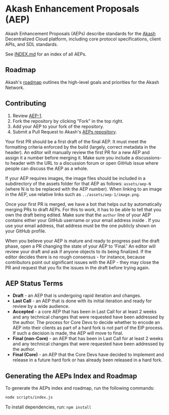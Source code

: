# Akash Enhancement Proposals (AEP)

Akash Enhancement Proposals (AEPs) describe standards for the [Akash](https://akash.network) Decentralized Cloud platform, including core protocol specifications, client APIs, and SDL standards.

See [INDEX.md](INDEX.md) for an index of all AEPs.

## Roadmap

Akash's [roadmap](https://akash.network/roadmap/2025/) outlines the high-level goals and priorities for the Akash Network.

## Contributing

1. Review [AEP-1](spec/aep-1).
2. Fork the repository by clicking "Fork" in the top right.
3. Add your AEP to your fork of the repository.
4. Submit a Pull Request to Akash's [AEPs repository](https://github.com/akash-network/AEP/tree/main/spec).

Your first PR should be a first draft of the final AEP. It must meet the formatting criteria enforced by the build (largely, correct metadata in the header). An editor will manually review the first PR for a new AEP and assign it a number before merging it. Make sure you include a discussions-to header with the URL to a discussion forum or open GitHub issue where people can discuss the AEP as a whole.

If your AEP requires images, the image files should be included in a subdirectory of the assets folder for that AEP as follows: `assets/aep-N` (where N is to be replaced with the AEP number). When linking to an image in the AEP, use relative links such as `../assets/aep-1/image.png`.

Once your first PR is merged, we have a bot that helps out by automatically merging PRs to draft AEPs. For this to work, it has to be able to tell that you own the draft being edited. Make sure that the `author` line of your AEP contains either your GitHub username or your email address inside . If you use your email address, that address must be the one publicly shown on your GitHub profile.

When you believe your AEP is mature and ready to progress past the draft phase, open a PR changing the state of your AEP to 'Final.' An editor will review your draft and ask if anyone objects to its being finalized. If the editor decides there is no rough consensus - for instance, because contributors point out significant issues with the AEP - they may close the PR and request that you fix the issues in the draft before trying again.

## AEP Status Terms

* **Draft** - an AEP that is undergoing rapid iteration and changes.
* **Last Call** - an AEP that is done with its initial iteration and ready for review by a wide audience.
* **Accepted** - a core AEP that has been in Last Call for at least 2 weeks and any technical changes that were requested have been addressed by the author. The process for Core Devs to decide whether to encode an AEP into their clients as part of a hard fork is not part of the EIP process. If such a decision is made, the AEP will move to final.
* **Final (non-Core)** - an AEP that has been in Last Call for at least 2 weeks and any technical changes that were requested have been addressed by the author.
* **Final (Core)** - an AEP that the Core Devs have decided to implement and release in a future hard fork or has already been released in a hard fork.

## Generating the AEPs Index and Roadmap

To generate the AEPs index and roadmap, run the following commands:

```bash
node scripts/index.js
```

To install dependencies, run: `npm install`
